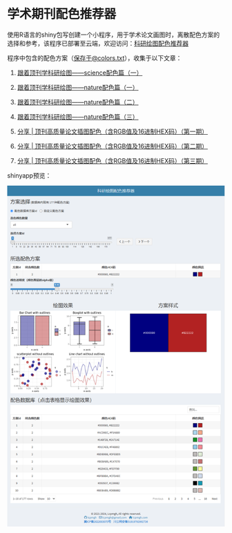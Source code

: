 # 学术期刊配色推荐器

使用R语言的shiny包写创建一个小程序，用于学术论文画图时，离散配色方案的选择和参考，该程序已部署至云端，欢迎访问：<a href="http://lcpmgh.com/colors/" target="_blank">科研绘图配色推荐器</a>

 程序中包含的配色方案（保存于@colors.txt），收集于以下文章：

1. [跟着顶刊学科研绘图——science配色篇（一）](https://zhuanlan.zhihu.com/p/679737536)

2. [跟着顶刊学科研绘图——nature配色篇（一）](https://zhuanlan.zhihu.com/p/679425898)
3. [跟着顶刊学科研绘图——nature配色篇（二）](https://zhuanlan.zhihu.com/p/679572970)
4. [跟着顶刊学科研绘图——nature配色篇（三）](https://zhuanlan.zhihu.com/p/680011321)
5. [分享 | 顶刊高质量论文插图配色（含RGB值及16进制HEX码）（第一期）](https://zhuanlan.zhihu.com/p/670396774)
6. [分享 | 顶刊高质量论文插图配色（含RGB值及16进制HEX码）（第二期）](https://zhuanlan.zhihu.com/p/674906660)
7. [分享 | 顶刊高质量论文插图配色（含RGB值及16进制HEX码）（第三期）](https://zhuanlan.zhihu.com/p/689959306)



shinyapp预览：

![shiny_app_preview](https://raw.githubusercontent.com/lcpmgh/colors/master/preview.png)






